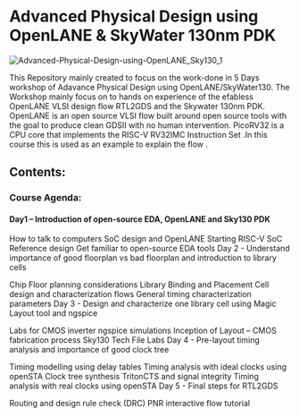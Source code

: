 # Advanced Physical Design using OpenLANE & SkyWater 130nm PDK
![Advanced-Physical-Design-using-OpenLANE_Sky130_1](https://user-images.githubusercontent.com/30654675/124450662-47901f00-dda2-11eb-9254-78097d7d8fee.png)



This Repository mainly created to focus on the work-done in  5 Days workshop of Adavance Physical Design using OpenLANE/SkyWater130. The Workshop mainly focus on  to  hands on experience of the efabless OpenLANE VLSI design flow RTL2GDS and the Skywater 130nm PDK. OpenLANE is an open source VLSI flow built around open source tools with the goal to produce clean GDSII with no human intervention. PicoRV32 is a CPU core that implements the RISC-V RV32IMC Instruction Set .In this course this is used as an example to explain the flow . 


<h2>Contents:</h2> 
<h3>Course Agenda: <br/>
  
  <h4>Day1 – Introduction  of open-source EDA, OpenLANE and Sky130 PDK </h4>

How to talk to computers
SoC design and OpenLANE
Starting RISC-V SoC Reference design
Get familiar to open-source EDA tools
Day 2 - Understand importance of good floorplan vs bad floorplan and introduction to library cells

Chip Floor planning considerations
Library Binding and Placement
Cell design and characterization flows
General timing characterization parameters
Day 3 - Design and characterize one library cell using Magic Layout tool and ngspice

Labs for CMOS inverter ngspice simulations
Inception of Layout – CMOS fabrication process
Sky130 Tech File Labs
Day 4 - Pre-layout timing analysis and importance of good clock tree

Timing modelling using delay tables
Timing analysis with ideal clocks using openSTA
Clock tree synthesis TritonCTS and signal integrity
Timing analysis with real clocks using openSTA
Day 5 - Final steps for RTL2GDS

Routing and design rule check (DRC)
PNR interactive flow tutorial


